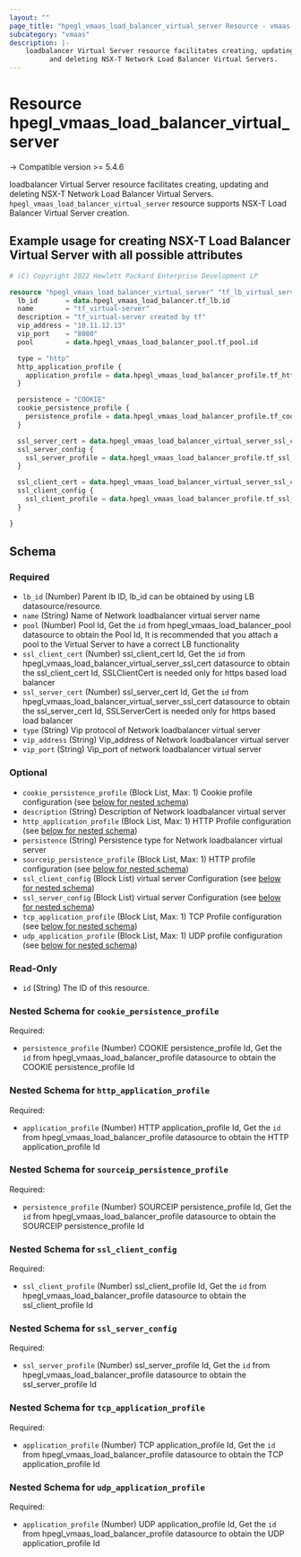 ```yaml
---
layout: ""
page_title: "hpegl_vmaas_load_balancer_virtual_server Resource - vmaas-terraform-resources"
subcategory: "vmaas"
description: |-
    loadbalancer Virtual Server resource facilitates creating, updating
          and deleting NSX-T Network Load Balancer Virtual Servers.
---
```


# Resource hpegl_vmaas_load_balancer_virtual_server

-> Compatible version >= 5.4.6

loadbalancer Virtual Server resource facilitates creating, updating
		and deleting NSX-T Network Load Balancer Virtual Servers.
`hpegl_vmaas_load_balancer_virtual_server` resource supports NSX-T Load Balancer Virtual Server creation.

## Example usage for creating NSX-T Load Balancer Virtual Server with all possible attributes

```terraform
# (C) Copyright 2022 Hewlett Packard Enterprise Development LP

resource "hpegl_vmaas_load_balancer_virtual_server" "tf_lb_virtual_server" {
  lb_id       = data.hpegl_vmaas_load_balancer.tf_lb.id
  name        = "tf_virtual-server"
  description = "tf_virtual-server created by tf"
  vip_address = "10.11.12.13"
  vip_port    = "8080"
  pool        = data.hpegl_vmaas_load_balancer_pool.tf_pool.id

  type = "http"
  http_application_profile {
    application_profile = data.hpegl_vmaas_load_balancer_profile.tf_http_profile.id
  }

  persistence = "COOKIE"
  cookie_persistence_profile {
    persistence_profile = data.hpegl_vmaas_load_balancer_profile.tf_cookie_profile.id
  }

  ssl_server_cert = data.hpegl_vmaas_load_balancer_virtual_server_ssl_cert.tf_ssl_cert.id
  ssl_server_config {
    ssl_server_profile = data.hpegl_vmaas_load_balancer_profile.tf_ssl_server_profile.id
  }

  ssl_client_cert = data.hpegl_vmaas_load_balancer_virtual_server_ssl_cert.tf_ssl_cert.id
  ssl_client_config {
    ssl_client_profile = data.hpegl_vmaas_load_balancer_profile.tf_ssl_client_profile.id
  }

}
```

<!-- schema generated by tfplugindocs -->
## Schema

### Required

- `lb_id` (Number) Parent lb ID, lb_id can be obtained by using LB datasource/resource.
- `name` (String) Name of Network loadbalancer virtual server name
- `pool` (Number) Pool Id, Get the `id` from hpegl_vmaas_load_balancer_pool datasource to obtain the Pool Id, It is recommended that you attach a pool to the Virtual Server to have a correct LB functionality
- `ssl_client_cert` (Number) ssl_client_cert Id, Get the `id` from hpegl_vmaas_load_balancer_virtual_server_ssl_cert datasource to obtain the ssl_client_cert Id, SSLClientCert is needed only for https based load balancer
- `ssl_server_cert` (Number) ssl_server_cert Id, Get the `id` from hpegl_vmaas_load_balancer_virtual_server_ssl_cert datasource to obtain the ssl_server_cert Id, SSLServerCert is needed only for https based load balancer
- `type` (String) Vip protocol of Network loadbalancer virtual server
- `vip_address` (String) Vip_address of Network loadbalancer virtual server
- `vip_port` (String) Vip_port of network loadbalancer virtual server

### Optional

- `cookie_persistence_profile` (Block List, Max: 1) Cookie profile configuration (see [below for nested schema](#nestedblock--cookie_persistence_profile))
- `description` (String) Description of Network loadbalancer virtual server
- `http_application_profile` (Block List, Max: 1) HTTP Profile configuration (see [below for nested schema](#nestedblock--http_application_profile))
- `persistence` (String) Persistence type for Network loadbalancer virtual server
- `sourceip_persistence_profile` (Block List, Max: 1) HTTP profile configuration (see [below for nested schema](#nestedblock--sourceip_persistence_profile))
- `ssl_client_config` (Block List) virtual server Configuration (see [below for nested schema](#nestedblock--ssl_client_config))
- `ssl_server_config` (Block List) virtual server Configuration (see [below for nested schema](#nestedblock--ssl_server_config))
- `tcp_application_profile` (Block List, Max: 1) TCP Profile configuration (see [below for nested schema](#nestedblock--tcp_application_profile))
- `udp_application_profile` (Block List, Max: 1) UDP profile configuration (see [below for nested schema](#nestedblock--udp_application_profile))

### Read-Only

- `id` (String) The ID of this resource.

<a id="nestedblock--cookie_persistence_profile"></a>
### Nested Schema for `cookie_persistence_profile`

Required:

- `persistence_profile` (Number) COOKIE persistence_profile Id, Get the `id` from hpegl_vmaas_load_balancer_profile datasource to obtain the COOKIE persistence_profile Id


<a id="nestedblock--http_application_profile"></a>
### Nested Schema for `http_application_profile`

Required:

- `application_profile` (Number) HTTP application_profile Id, Get the `id` from hpegl_vmaas_load_balancer_profile datasource to obtain the HTTP application_profile Id


<a id="nestedblock--sourceip_persistence_profile"></a>
### Nested Schema for `sourceip_persistence_profile`

Required:

- `persistence_profile` (Number) SOURCEIP persistence_profile Id, Get the `id` from hpegl_vmaas_load_balancer_profile datasource to obtain the SOURCEIP persistence_profile Id


<a id="nestedblock--ssl_client_config"></a>
### Nested Schema for `ssl_client_config`

Required:

- `ssl_client_profile` (Number) ssl_client_profile Id, Get the `id` from hpegl_vmaas_load_balancer_profile datasource to obtain the ssl_client_profile Id


<a id="nestedblock--ssl_server_config"></a>
### Nested Schema for `ssl_server_config`

Required:

- `ssl_server_profile` (Number) ssl_server_profile Id, Get the `id` from hpegl_vmaas_load_balancer_profile datasource to obtain the ssl_server_profile Id


<a id="nestedblock--tcp_application_profile"></a>
### Nested Schema for `tcp_application_profile`

Required:

- `application_profile` (Number) TCP application_profile Id, Get the `id` from hpegl_vmaas_load_balancer_profile datasource to obtain the TCP application_profile Id


<a id="nestedblock--udp_application_profile"></a>
### Nested Schema for `udp_application_profile`

Required:

- `application_profile` (Number) UDP application_profile Id, Get the `id` from hpegl_vmaas_load_balancer_profile datasource to obtain the UDP application_profile Id